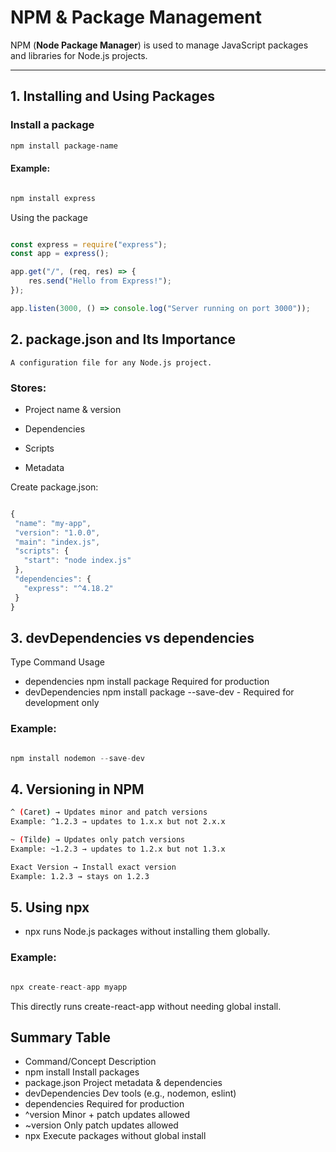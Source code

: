 # NPM & Package Management

NPM (**Node Package Manager**) is used to manage JavaScript packages and libraries for Node.js projects.

---

## 1. Installing and Using Packages

### Install a package
```bash
npm install package-name
```
#### Example:
```js

npm install express

```

Using the package

```js

const express = require("express");
const app = express();

app.get("/", (req, res) => {
    res.send("Hello from Express!");
});

app.listen(3000, () => console.log("Server running on port 3000"));

```

## 2. package.json and Its Importance

    A configuration file for any Node.js project.

### Stores:

- Project name & version

- Dependencies

- Scripts

- Metadata

 Create package.json:

 ```js

 {
  "name": "my-app",
  "version": "1.0.0",
  "main": "index.js",
  "scripts": {
    "start": "node index.js"
  },
  "dependencies": {
    "express": "^4.18.2"
  }
}

```


## 3. devDependencies vs dependencies
Type	Command	                        Usage
- dependencies	npm install package	 Required for production
- devDependencies	npm install package --save-dev	-  Required for development only

### Example:

```js 

npm install nodemon --save-dev
```

## 4. Versioning in NPM

```bash
^ (Caret) → Updates minor and patch versions
Example: ^1.2.3 → updates to 1.x.x but not 2.x.x

~ (Tilde) → Updates only patch versions
Example: ~1.2.3 → updates to 1.2.x but not 1.3.x

Exact Version → Install exact version
Example: 1.2.3 → stays on 1.2.3

```

## 5. Using npx

- npx runs Node.js packages without installing them globally.

### Example:

```js

npx create-react-app myapp

```

This directly runs create-react-app without needing global install.


## Summary Table
- Command/Concept	Description
- npm install	Install packages
- package.json	Project metadata & dependencies
- devDependencies	Dev tools (e.g., nodemon, eslint)
- dependencies	Required for production
- ^version	Minor + patch updates allowed
- ~version	Only patch updates allowed
- npx	Execute packages without global install